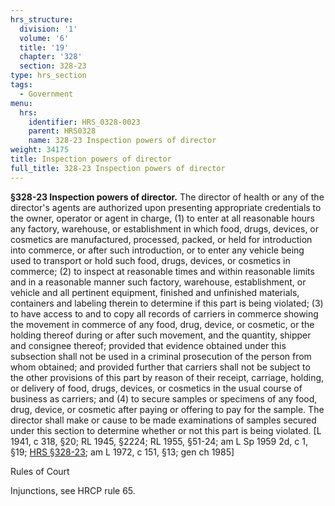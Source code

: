 ```yaml
---
hrs_structure:
  division: '1'
  volume: '6'
  title: '19'
  chapter: '328'
  section: 328-23
type: hrs_section
tags:
  - Government
menu:
  hrs:
    identifier: HRS_0328-0023
    parent: HRS0328
    name: 328-23 Inspection powers of director
weight: 34175
title: Inspection powers of director
full_title: 328-23 Inspection powers of director
---
```

**§328-23 Inspection powers of director.** The director of health or any of the director's agents are authorized upon presenting appropriate credentials to the owner, operator or agent in charge, (1) to enter at all reasonable hours any factory, warehouse, or establishment in which food, drugs, devices, or cosmetics are manufactured, processed, packed, or held for introduction into commerce, or after such introduction, or to enter any vehicle being used to transport or hold such food, drugs, devices, or cosmetics in commerce; (2) to inspect at reasonable times and within reasonable limits and in a reasonable manner such factory, warehouse, establishment, or vehicle and all pertinent equipment, finished and unfinished materials, containers and labeling therein to determine if this part is being violated; (3) to have access to and to copy all records of carriers in commerce showing the movement in commerce of any food, drug, device, or cosmetic, or the holding thereof during or after such movement, and the quantity, shipper and consignee thereof; provided that evidence obtained under this subsection shall not be used in a criminal prosecution of the person from whom obtained; and provided further that carriers shall not be subject to the other provisions of this part by reason of their receipt, carriage, holding, or delivery of food, drugs, devices, or cosmetics in the usual course of business as carriers; and (4) to secure samples or specimens of any food, drug, device, or cosmetic after paying or offering to pay for the sample. The director shall make or cause to be made examinations of samples secured under this section to determine whether or not this part is being violated. [L 1941, c 318, §20; RL 1945, §2224; RL 1955, §51-24; am L Sp 1959 2d, c 1, §19; [HRS §328-23](/title-19/chapter-328/section-328-23/); am L 1972, c 151, §13; gen ch 1985]

Rules of Court

Injunctions, see HRCP rule 65.